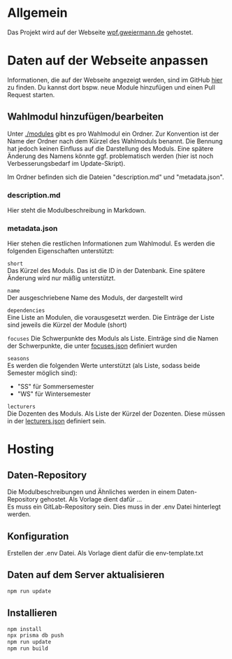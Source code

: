 # Allgemein
Das Projekt wird auf der Webseite [wpf.gweiermann.de](https://wpf.gweiermann.de) gehostet. 

# Daten auf der Webseite anpassen
Informationen, die auf der Webseite angezeigt werden, sind im GitHub [hier](https://github.com/codinghusi/wahlmodule/tree/main/data) zu finden.
Du kannst dort bspw. neue Module hinzufügen und einen Pull Request starten.

## Wahlmodul hinzufügen/bearbeiten
Unter [./modules](https://github.com/codinghusi/wahlmodule/tree/main/data/modules) gibt es pro Wahlmodul ein Ordner.
Zur Konvention ist der Name der Ordner nach dem Kürzel des Wahlmoduls benannt. Die Bennung hat jedoch keinen Einfluss auf die Darstellung des Moduls.
Eine spätere Änderung des Namens könnte ggf. problematisch werden (hier ist noch Verbesserungsbedarf im Update-Skript).

Im Ordner befinden sich die Dateien "description.md" und "metadata.json".
### description.md
Hier steht die Modulbeschreibung in Markdown.

### metadata.json
Hier stehen die restlichen Informationen zum Wahlmodul. Es werden die folgenden Eigenschaften unterstützt:

`short`  
Das Kürzel des Moduls. Das ist die ID in der Datenbank. Eine spätere Änderung wird nur mäßig unterstützt. 

`name`  
Der ausgeschriebene Name des Moduls, der dargestellt wird

`dependencies`  
Eine Liste an Modulen, die vorausgesetzt werden. Die Einträge der Liste sind jeweils die Kürzel der Module (short)

`focuses`
Die Schwerpunkte des Moduls als Liste. Einträge sind die Namen der Schwerpunkte, die unter [focuses.json](https://github.com/codinghusi/wahlmodule/blob/main/data/other/focuses.json) definiert wurden

`seasons`  
Es werden die folgenden Werte unterstützt (als Liste, sodass beide Semester möglich sind):
* "SS" für Sommersemester
* "WS" für Wintersemester

`lecturers`  
Die Dozenten des Moduls. Als Liste der Kürzel der Dozenten. Diese müssen in der [lecturers.json](https://github.com/codinghusi/wahlmodule/blob/main/data/other/lecturers.json) definiert sein.


# Hosting
## Daten-Repository
Die Modulbeschreibungen und Ähnliches werden in einem Daten-Repository gehostet. Als Vorlage dient dafür ...  
Es muss ein GitLab-Repository sein. Dies muss in der .env Datei hinterlegt werden.

## Konfiguration
Erstellen der .env Datei. Als Vorlage dient dafür die env-template.txt

## Daten auf dem Server aktualisieren
```bash
npm run update
```

## Installieren
```bash
npm install
npx prisma db push
npm run update
npm run build
```